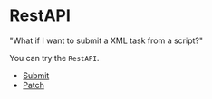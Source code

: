 RestAPI
=============

"What if I want to submit a XML task from a script?"

You can try the `RestAPI`.

* [Submit](RestAPI/Submit.md)
* [Patch](RestAPI/Patch.md)
